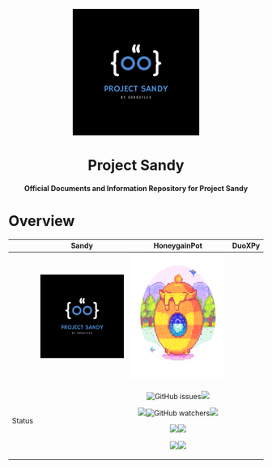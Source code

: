 <p align="center">
<img src="Img/Sandy/SmallLogo.png"/>            
</p>
<h1 align="center">Project Sandy</h1>
<h4 align="center">Official Documents and Information Repository for Project Sandy</h4>

# Overview

|  | Sandy | HoneygainPot | DuoXPy |
|    :---:     |    :---:   |    :---:   |    :---:   |
|   |  <img src="Img/Sandy/SmallLogo.png"/>   | <img src="Img/HoneygainPot/Logo.png" width="250" height="250"/>  |
| Status | | <p align="center"><img alt="GitHub issues" src="https://img.shields.io/github/issues/gorouflex/HoneygainPot?style=flat"><img src="https://img.shields.io/github/forks/gorouflex/HoneygainPot?style=flat"></p><p align="center"><img src="https://img.shields.io/github/stars/gorouflex/HoneygainPot?style=flat"><img alt="GitHub watchers" src="https://img.shields.io/github/watchers/gorouflex/HoneygainPot?style=flat"><img src="https://img.shields.io/github/contributors/gorouflex/HoneygainPot?style=flat"><a href="https://github.com/gorouflex/HoneygainPot/actions/workflows/codeql.yml"></p><p align="center"><img src="https://github.com/gorouflex/HoneygainPot/actions/workflows/codeql.yml/badge.svg"></a><a href="https://github.com/gorouflex/HoneygainPot/actions/workflows/cl.yml"><img src="https://github.com/gorouflex/HoneygainPot/actions/workflows/cl.yml/badge.svg"></a><a href="https://github.com/gorouflex/HoneygainPot/actions/workflows/daily.yml"></p><p align="center"><img src="https://github.com/gorouflex/HoneygainPot/actions/workflows/daily.yml/badge.svg"></a><a href="https://github.com/gorouflex/HoneygainPot/actions/workflows/manual.yml"><img src="https://github.com/gorouflex/HoneygainPot/actions/workflows/manual.yml/badge.svg"></a></p>
